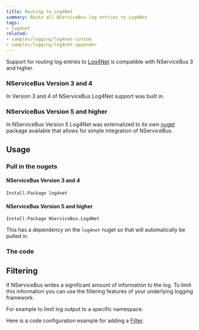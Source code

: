 ```yaml
---
title: Routing to Log4Net
summary: Route all NServiceBus log entries to Log4Net
tags: 
- log4net
related:
- samples/logging/log4net-custom
- samples/logging/log4net-appender
---
```


Support for routing log entries to [Log4Net](http://logging.apache.org/log4net/) is compatible with NServiceBus 3 and higher.


### NServiceBus Version 3 and 4 

In Version 3 and 4 of NServiceBus Log4Net support was built in.


### NServiceBus Version 5 and higher 

In NServiceBus Version 5 Log4Net was externalized to its own [nuget](https://www.nuget.org/packages/NServiceBus.Log4Net/) package available that allows for simple integration of NServiceBus.


## Usage


### Pull in the nugets


#### NServiceBus Version 3 and 4 

    Install-Package log4net


#### NServiceBus Version 5 and higher 

    Install-Package NServiceBus.Log4Net

This has a dependency on the `log4net` nuget so that will automatically be pulled in.

### The code 

<!-- import Log4netInCode -->


## Filtering 

If NServiceBus writes a significant amount of information to the log. To limit this information you can use the filtering features of your underlying logging framework. 

For example to limit log output to a specific namespace.

Here is a code configuration example for adding a [Filter](http://logging.apache.org/log4net/release/manual/configuration.html#filters).

<!-- import Log4netFiltering -->